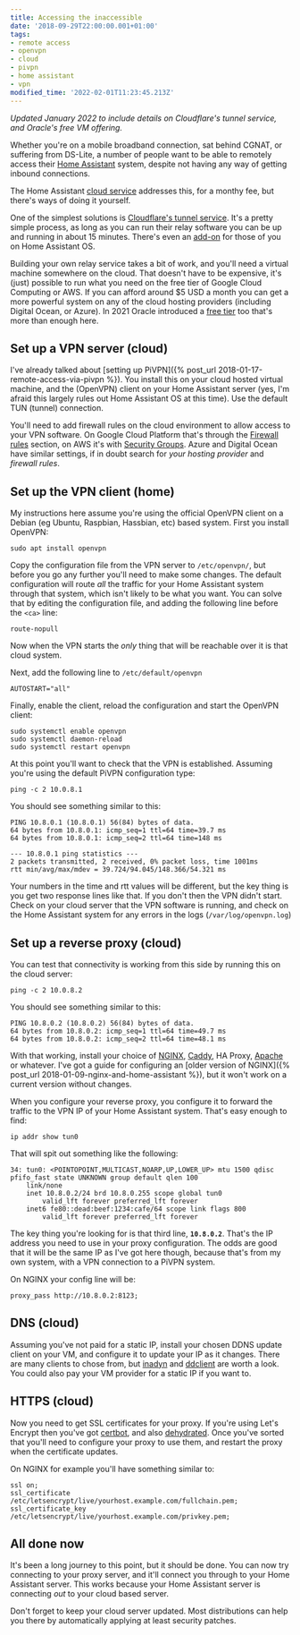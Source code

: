 ```yaml
---
title: Accessing the inaccessible
date: '2018-09-29T22:00:00.001+01:00'
tags:
- remote access
- openvpn
- cloud
- pivpn
- home assistant
- vpn
modified_time: '2022-02-01T11:23:45.213Z'
---
```


_Updated January 2022 to include details on Cloudflare's tunnel service, and Oracle's free VM offering._

Whether you're on a mobile broadband connection, sat behind CGNAT, or suffering from DS-Lite, a number of people want to be able to remotely access their [Home Assistant](https://www.home-assistant.io/) system, despite not having any way of getting inbound connections.

The Home Assistant [cloud service](https://www.nabucasa.com/) addresses this, for a monthy fee, but there's ways of doing it yourself.

One of the simplest solutions is [Cloudflare's tunnel service](https://developers.cloudflare.com/cloudflare-one/tutorials/share-new-site). It's a pretty simple process, as long as you can run their relay software you can be up and running in about 15 minutes. There's even an [add-on](https://github.com/brenner-tobias/addon-cloudflared) for those of you on Home Assistant OS.

Building your own relay service takes a bit of work, and you'll need a virtual machine somewhere on the cloud. That doesn't have to be expensive, it's (just) possible to run what you need on the free tier of Google Cloud Computing or AWS. If you can afford around $5 USD a month you can get a more powerful system on any of the cloud hosting providers (including Digital Ocean, or Azure). In 2021 Oracle introduced a [free tier](https://www.oracle.com/uk/cloud/free/) too that's more than enough here.

## Set up a VPN server (cloud)

I've already talked about [setting up PiVPN]({% post_url 2018-01-17-remote-access-via-pivpn %}). You install this on your cloud hosted virtual machine, and the (OpenVPN) client on your Home Assistant server (yes, I'm afraid this largely rules out Home Assistant OS at this time). Use the default TUN (tunnel) connection.

You'll need to add firewall rules on the cloud environment to allow access to your VPN software. On Google Cloud Platform that's through the [Firewall rules](https://cloud.google.com/vpc/docs/firewalls) section, on AWS it's with [Security Groups](https://docs.aws.amazon.com/AWSEC2/latest/UserGuide/using-network-security.html). Azure and Digital Ocean have similar settings, if in doubt search for _your hosting provider_ and _firewall rules_.

## Set up the VPN client (home)

My instructions here assume you're using the official OpenVPN client on a Debian (eg Ubuntu, Raspbian, Hassbian, etc) based system. First you install OpenVPN:

```
sudo apt install openvpn
```

Copy the configuration file from the VPN server to `/etc/openvpn/`, but before you go any further you'll need to make some changes. The default configuration will route _all_ the traffic for your Home Assistant system through that system, which isn't likely to be what you want. You can solve that by editing the configuration file, and adding the following line before the `<ca>` line:

```
route-nopull
```

Now when the VPN starts the _only_ thing that will be reachable over it is that cloud system.

Next, add the following line to `/etc/default/openvpn`

```
AUTOSTART="all"
```

Finally, enable the client, reload the configuration and start the OpenVPN client:

```
sudo systemctl enable openvpn
sudo systemctl daemon-reload
sudo systemctl restart openvpn
```

At this point you'll want to check that the VPN is established. Assuming you're using the default PiVPN configuration type:

```
ping -c 2 10.0.8.1
```

You should see something similar to this:

```
PING 10.8.0.1 (10.8.0.1) 56(84) bytes of data.
64 bytes from 10.8.0.1: icmp_seq=1 ttl=64 time=39.7 ms
64 bytes from 10.8.0.1: icmp_seq=2 ttl=64 time=148 ms

--- 10.8.0.1 ping statistics ---
2 packets transmitted, 2 received, 0% packet loss, time 1001ms
rtt min/avg/max/mdev = 39.724/94.045/148.366/54.321 ms
```

Your numbers in the time and rtt values will be different, but the key thing is you get two response lines like that. If you don't then the VPN didn't start. Check on your cloud server that the VPN software is running, and check on the Home Assistant system for any errors in the logs (`/var/log/openvpn.log`)

## Set up a reverse proxy (cloud)

You can test that connectivity is working from this side by running this on the cloud server:

```
ping -c 2 10.0.8.2
```

You should see something similar to this:

```
PING 10.8.0.2 (10.8.0.2) 56(84) bytes of data.
64 bytes from 10.8.0.2: icmp_seq=1 ttl=64 time=49.7 ms
64 bytes from 10.8.0.2: icmp_seq=2 ttl=64 time=48.1 ms
```

With that working, install your choice of [NGINX](https://www.home-assistant.io/docs/ecosystem/nginx/), [Caddy](https://www.home-assistant.io/docs/ecosystem/caddy/), HA Proxy, [Apache](https://www.home-assistant.io/docs/ecosystem/apache/) or whatever. I've got a guide for configuring an [older version of NGINX]({% post_url 2018-01-09-nginx-and-home-assistant %}), but it won't work on a current version without changes.

When you configure your reverse proxy, you configure it to forward the traffic to the VPN IP of your Home Assistant system. That's easy enough to find:

```
ip addr show tun0
```

That will spit out something like the following:

```
34: tun0: <POINTOPOINT,MULTICAST,NOARP,UP,LOWER_UP> mtu 1500 qdisc pfifo_fast state UNKNOWN group default qlen 100
    link/none
    inet 10.8.0.2/24 brd 10.8.0.255 scope global tun0
        valid_lft forever preferred_lft forever
    inet6 fe80::dead:beef:1234:cafe/64 scope link flags 800
        valid_lft forever preferred_lft forever
```

The key thing you're looking for is that third line, **`10.8.0.2`**. That's the IP address you need to use in your proxy configuration. The odds are good that it will be the same IP as I've got here though, because that's from my own system, with a VPN connection to a PiVPN system.

On NGINX your config line will be:

```
proxy_pass http://10.8.0.2:8123;
```

## DNS (cloud)

Assuming you've not paid for a static IP, install your chosen DDNS update client on your VM, and configure it to update your IP as it changes. There are many clients to chose from, but [inadyn](https://github.com/troglobit/inadyn) and [ddclient](https://sourceforge.net/p/ddclient/wiki/Home/) are worth a look. You could also pay your VM provider for a static IP if you want to.

## HTTPS (cloud)

Now you need to get SSL certificates for your proxy. If you're using Let's Encrypt then you've got [certbot](https://certbot.eff.org/docs/install.html), and also [dehydrated](https://github.com/lukas2511/dehydrated). Once you've sorted that you'll need to configure your proxy to use them, and restart the proxy when the certificate updates.

On NGINX for example you'll have something similar to:

```
ssl on;
ssl_certificate /etc/letsencrypt/live/yourhost.example.com/fullchain.pem;
ssl_certificate_key /etc/letsencrypt/live/yourhost.example.com/privkey.pem;
```

## All done now

It's been a long journey to this point, but it should be done. You can now try connecting to your proxy server, and it'll connect you through to your Home Assistant server. This works because your Home Assistant server is connecting _out_ to your cloud based server.

Don't forget to keep your cloud server updated. Most distributions can help you there by automatically applying at least security patches.
